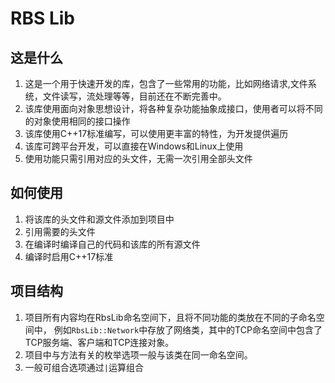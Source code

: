 ﻿# RBS Lib
## 这是什么
1. 这是一个用于快速开发的库，包含了一些常用的功能，比如网络请求,文件系统，文件读写，流处理等等，目前还在不断完善中。  					
2. 该库使用面向对象思想设计，将各种复杂功能抽象成接口，使用者可以将不同的对象使用相同的接口操作  
3. 该库使用C++17标准编写，可以使用更丰富的特性，为开发提供遍历  
4. 该库可跨平台开发，可以直接在Windows和Linux上使用  
5. 使用功能只需引用对应的头文件，无需一次引用全部头文件  
## 如何使用
1. 将该库的头文件和源文件添加到项目中
2. 引用需要的头文件
3. 在编译时编译自己的代码和该库的所有源文件
4. 编译时启用C++17标准

## 项目结构
1. 项目所有内容均在RbsLib命名空间下，且将不同功能的类放在不同的子命名空间中，
例如`RbsLib::Network`中存放了网络类，其中的TCP命名空间中包含了TCP服务端、客户端和TCP连接对象。
2. 项目中与方法有关的枚举选项一般与该类在同一命名空间。
3. 一般可组合选项通过`|`运算组合
